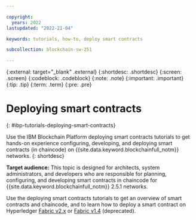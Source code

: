 ```yaml
---

copyright:
  years: 2022
lastupdated: "2022-21-04"

keywords: tutorials, how-to, deploy smart contracts

subcollection: blockchain-sw-251

---
```


{:external: target="_blank" .external}
{:shortdesc: .shortdesc}
{:screen: .screen}
{:codeblock: .codeblock}
{:note: .note}
{:important: .important}
{:tip: .tip}
{:term: .term}
{:pre: .pre}


# Deploying smart contracts
{: #ibp-tutorials-deploying-smart-contracts}

Use the IBM Blockchain Platform deploying smart contracts tutorials to get hands-on experience configuring, developing, and 
deploying smart contracts (in chaincode) on {{site.data.keyword.blockchainfull_notm}} networks.
{: shortdesc}

**Target audience:** This topic is designed for architects, system administrators, and developers who are responsible 
for planning, configuring, and developing smart contracts in chaincode for {{site.data.keyword.blockchainfull_notm}} 2.5.1 networks.

Use the deploying smart contracts tutorials to get an overview of smart contracts and chaincode, and to learn how to deploy a smart contract on 
Hyperledger [Fabric v2.x](howto/ibp-console-smart-contracts-v21.md) or [Fabric v1.4](howto/ibp-console-smart-contracts-v14.md) (deprecated).

